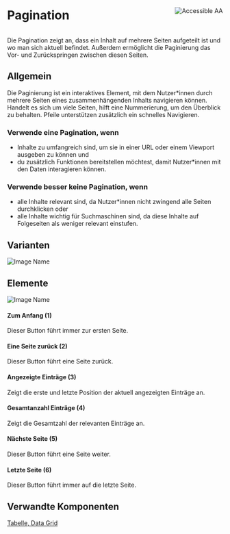<div style="display: inline-flex; align-items: center; justify-content: space-between; width: 100%;">
    <h1>Pagination</h1>
    <img src="assets/aa.png" alt="Accessible AA" />
</div>

Die Pagination zeigt an, dass ein Inhalt auf mehrere Seiten aufgeteilt ist und wo man sich aktuell befindet. Außerdem ermöglicht die Paginierung das Vor- und Zurückspringen zwischen diesen Seiten.

## Allgemein

Die Paginierung ist ein interaktives Element, mit dem Nutzer\*innen durch mehrere Seiten eines zusammenhängenden Inhalts navigieren können. Handelt es sich um viele Seiten, hilft eine Nummerierung, um den Überblick zu behalten. Pfeile unterstützen zusätzlich ein schnelles Navigieren.

### Verwende eine Pagination, wenn

- Inhalte zu umfangreich sind, um sie in einer URL oder einem Viewport ausgeben zu können und
- du zusätzlich Funktionen bereitstellen möchtest, damit Nutzer\*innen mit den Daten interagieren können.

### Verwende besser keine Pagination, wenn

- alle Inhalte relevant sind, da Nutzer\*innen nicht zwingend alle Seiten durchklicken oder
- alle Inhalte wichtig für Suchmaschinen sind, da diese Inhalte auf Folgeseiten als weniger relevant einstufen.

## Varianten

![Image Name](assets/3_components/pagination/Basic-types-de.png)

## Elemente

![Image Name](assets/3_components/pagination/Elements.png)

#### Zum Anfang (1)

Dieser Button führt immer zur ersten Seite.

#### Eine Seite zurück (2)

Dieser Button führt eine Seite zurück.

#### Angezeigte Einträge (3)

Zeigt die erste und letzte Position der aktuell angezeigten Einträge an.

#### Gesamtanzahl Einträge (4)

Zeigt die Gesamtzahl der relevanten Einträge an.

#### Nächste Seite (5)

Dieser Button führt eine Seite weiter.

#### Letzte Seite (6)

Dieser Button führt immer auf die letzte Seite.

## Verwandte Komponenten

<a href="?path=/usage/components-table--standard">Tabelle, </a>
<a href="?path=/usage/beta-components-data-grid--standard">Data Grid</a>
